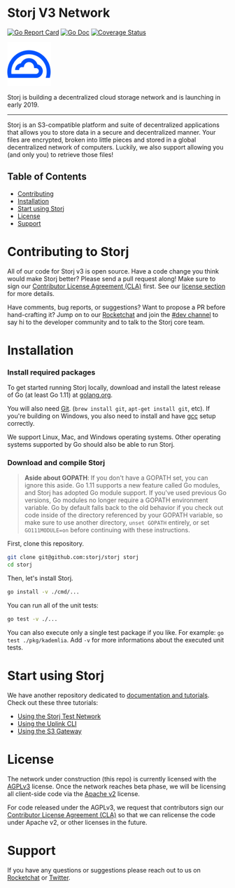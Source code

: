 # Storj V3 Network

[![Go Report Card](https://goreportcard.com/badge/github.com/storj/storj)](https://goreportcard.com/report/github.com/storj/storj)
[![Go Doc](https://img.shields.io/badge/godoc-reference-blue.svg?style=flat-square)](http://godoc.org/github.com/storj/storj)
[![Coverage Status](https://coveralls.io/repos/github/storj/storj/badge.svg?branch=master)](https://coveralls.io/github/storj/storj?branch=master)

<img src="https://github.com/storj/storj/raw/master/resources/logo.png" width="100">

Storj is building a decentralized cloud storage network and is launching in
early 2019.

----

Storj is an S3-compatible platform and suite of decentralized applications that
allows you to store data in a secure and decentralized manner. Your files are
encrypted, broken into little pieces and stored in a global decentralized
network of computers. Luckily, we also support allowing you (and only you) to
retrieve those files!

## Table of Contents

- [Contributing](#contributing-to-storj)
- [Installation](#installation)
- [Start using Storj](#start-using-storj)
- [License](#license)
- [Support](#support)

# Contributing to Storj

All of our code for Storj v3 is open source. Have a code change you think would make Storj better? Please send a pull request along! Make sure to sign our [Contributor License Agreement (CLA)](https://docs.google.com/forms/d/e/1FAIpQLSdVzD5W8rx-J_jLaPuG31nbOzS8yhNIIu4yHvzonji6NeZ4ig/viewform) first. See our [license section](#license) for more details.

Have comments, bug reports, or suggestions? Want to propose a PR before hand-crafting it? Jump on to our [Rocketchat](https://community.storj.io) and join the [#dev channel](https://community.storj.io/channel/dev) to say hi to the developer community and to talk to the Storj core team.

# Installation

### Install required packages

To get started running Storj locally, download and install the latest release of Go (at least Go 1.11) at [golang.org](https://golang.org).

You will also need [Git](https://git-scm.com/). (`brew install git`, `apt-get install git`, etc).
If you're building on Windows, you also need to install and have [gcc](https://gcc.gnu.org/install/binaries.html) setup correctly.

We support Linux, Mac, and Windows operating systems. Other operating systems supported by Go should also be able to run Storj.

### Download and compile Storj

> **Aside about GOPATH**:  If you don't have a GOPATH set, you can ignore this 
> aside. Go 1.11 supports a new feature called Go modules,
> and Storj has adopted Go module support. If you've used previous Go versions,
> Go modules no longer require a GOPATH environment variable. Go by default
> falls back to the old behavior if you check out code inside of the directory
> referenced by your GOPATH variable, so make sure to use another directory,
> `unset GOPATH` entirely, or set `GO111MODULE=on` before continuing with these
> instructions.

First, clone this repository.

```bash
git clone git@github.com:storj/storj storj
cd storj
```

Then, let's install Storj.

```bash
go install -v ./cmd/...
```

You can run all of the unit tests:

```bash
go test -v ./...
```

You can also execute only a single test package if you like. For example:
`go test ./pkg/kademlia`. Add `-v` for more informations about the executed unit
tests.

# Start using Storj

We have another repository dedicated to [documentation and tutorials](https://github.com/storj/docs).
Check out these three tutorials:

 * [Using the Storj Test Network](https://github.com/storj/docs/blob/master/test-network.md)
 * [Using the Uplink CLI](https://github.com/storj/docs/blob/master/uplink-cli.md)
 * [Using the S3 Gateway](https://github.com/storj/docs/blob/master/s3-gateway.md)

# License

The network under construction (this repo) is currently licensed with the
[AGPLv3](https://www.gnu.org/licenses/agpl-3.0.en.html) license. Once the network
reaches beta phase, we will be licensing all client-side code via the
[Apache v2](https://www.apache.org/licenses/LICENSE-2.0) license.

For code released under the AGPLv3, we request that contributors sign our
[Contributor License Agreement (CLA)](https://docs.google.com/forms/d/e/1FAIpQLSdVzD5W8rx-J_jLaPuG31nbOzS8yhNIIu4yHvzonji6NeZ4ig/viewform) so that we can relicense the
code under Apache v2, or other licenses in the future.

# Support

If you have any questions or suggestions please reach out to us on
[Rocketchat](https://community.storj.io/) or
[Twitter](https://twitter.com/storjproject).
